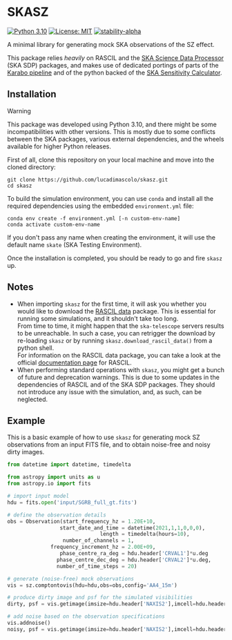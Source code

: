 
# SKASZ
[![Python 3.10](https://img.shields.io/badge/python-3.10-blue.svg)](https://www.python.org/downloads/release/python-31015/)
[![License: MIT](https://img.shields.io/badge/License-MIT-yellow.svg)](https://opensource.org/licenses/MIT)
[![stability-alpha](https://img.shields.io/badge/stability-alpha-f4d03f.svg)](https://github.com/mkenney/software-guides/blob/master/STABILITY-BADGES.md#alpha)

A minimal library for generating mock SKA observations of the SZ effect. 

This package relies _heavily_ on RASCIL and the [SKA Science Data Processor](https://gitlab.com/ska-telescope/sdp) (SKA SDP) packages, and makes use of dedicated portings of parts of the [Karabo pipeline](https://github.com/i4Ds/Karabo-Pipeline) and of the python backed of the [SKA Sensitivity Calculator](https://gitlab.com/ska-telescope/ost/ska-ost-senscalc).

## Installation

> [!WARNING]
> This package was developed using Python 3.10, and there might be some incompatibilities with other versions. This is mostly due to some conflicts between the SKA packages, various external dependencies, and the wheels available for higher Python releases.

First of all, clone this repository on your local machine and move into the cloned directory:
```
git clone https://github.com/lucadimascolo/skasz.git
cd skasz
```

To build the simulation environment, you can use `conda` and install all the required dependencies using the embedded `environment.yml` file:
```
conda env create -f environment.yml [-n custom-env-name]
conda activate custom-env-name
```
If you don't pass any name when creating the environment, it will use the default name `skate` (SKA Testing Environment).

Once the installation is completed, you should be ready to go and fire `skasz` up.

## Notes
- When importing `skasz` for the first time, it will ask you whether you would like to download the [RASCIL data](https://gitlab.com/ska-telescope/external/rascil-main/-/tree/master/data?ref_type=heads) package. This is essential for running some simulations, and it shouldn't take too long. <br>
From time to time, it might happen that the `ska-telescope` servers results to be unreachable. In such a case, you can retrigger the download by re-loading `skasz` or by running `skasz.download_rascil_data()` from a python shell. <br>
For information on the RASCIL data package, you can take a look at the official [documentation page](https://rascil-main.readthedocs.io/en/latest/RASCIL_install.html#installation-via-pip) for RASCIL.
- When performing standard operations with `skasz`, you might get a bunch of future and deprecation warnings. This is due to some updates in the dependencies of RASCIL and of the SKA SDP packages. They should not introduce any issue with the simulation, and, as such, can be neglected.

## Example
This is a basic example of how to use `skasz` for generating mock SZ observations from an input FITS file, and to obtain noise-free and noisy dirty images.

```python
from datetime import datetime, timedelta

from astropy import units as u
from astropy.io import fits

# import input model
hdu = fits.open('input/SGRB_full_gt.fits')

# define the observation details
obs = Observation(start_frequency_hz = 1.20E+10,
                 start_date_and_time = datetime(2021,1,1,0,0,0),
                              length = timedelta(hours=10),
                  number_of_channels = 1,
              frequency_increment_hz = 2.00E+09,
                 phase_centre_ra_deg = hdu.header['CRVAL1']*u.deg
                phase_centre_dec_deg = hdu.header['CRVAL2']*u.deg,
                number_of_time_steps = 20)

# generate (noise-free) mock observations
vis = sz.comptontovis(hdu=hdu,obs=obs,config='AA4_15m')

# produce dirty image and psf for the simulated visibilities
dirty, psf = vis.getimage(imsize=hdu.header['NAXIS2'],imcell=hdu.header['CDELT2']*u.deg)

# add noise based on the observation specifications
vis.addnoise()
noisy, psf = vis.getimage(imsize=hdu.header['NAXIS2'],imcell=hdu.header['CDELT2']*u.deg)

```


